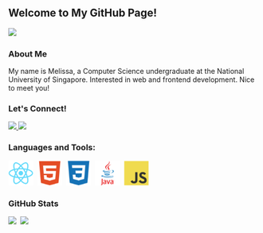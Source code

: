 ## Welcome to My GitHub Page!

![](https://komarev.com/ghpvc/?username=your-github-username)

### About Me

My name is Melissa, a Computer Science undergraduate at the National University of Singapore. Interested in web and frontend development. Nice to meet you!

### Let's Connect!
<a href="https://www.linkedin.com/in/melissaharijanto/">
  <img src="https://img.shields.io/badge/LinkedIn-0077B5?style=for-the-badge&logo=linkedin&logoColor=white">
</a>
<a href="https://www.behance.net/melisara">
  <img src="https://img.shields.io/badge/-Behance-blue?style=for-the-badge&logo=behance&logoColor=white">
</a>

### Languages and Tools:
<img src="https://github.com/devicons/devicon/blob/master/icons/react/react-original.svg" width="50" height="50">&nbsp;
<img src="https://github.com/devicons/devicon/blob/master/icons/html5/html5-plain.svg" width="50" height="50">&nbsp;
<img src="https://github.com/devicons/devicon/blob/master/icons/css3/css3-plain.svg" width="50" height="50">&nbsp;
<img src="https://github.com/devicons/devicon/blob/master/icons/java/java-original-wordmark.svg" width="50" height="50">&nbsp;
<img src="https://github.com/devicons/devicon/blob/master/icons/javascript/javascript-original.svg" width="50" height="50">&nbsp;

### GitHub Stats
<img src="https://github-readme-stats.vercel.app/api?username=melissaharijanto&theme=tokyonight&show_icons=true" width="45%">&nbsp;
<img src="https://github-readme-stats.vercel.app/api/top-langs/?username=melissaharijanto&layout=compact&theme=tokyonight" width="38%">

<!--
**melissaharijanto/melissaharijanto** is a ✨ _special_ ✨ repository because its `README.md` (this file) appears on your GitHub profile.

Here are some ideas to get you started:

- 🔭 I’m currently working on ...
- 🌱 I’m currently learning ...
- 👯 I’m looking to collaborate on ...
- 🤔 I’m looking for help with ...
- 💬 Ask me about ...
- 📫 How to reach me: ...
- 😄 Pronouns: ...
- ⚡ Fun fact: ...
-->

